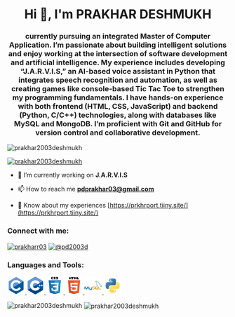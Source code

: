 <h1 align="center">Hi 👋, I'm PRAKHAR DESHMUKH</h1>
<h3 align="center">currently pursuing an integrated Master of Computer Application. I’m passionate about building intelligent solutions and enjoy working at the intersection of software development and artificial intelligence. My experience includes developing “J.A.R.V.I.S,” an AI-based voice assistant in Python that integrates speech recognition and automation, as well as creating games like console-based Tic Tac Toe to strengthen my programming fundamentals. I have hands-on experience with both frontend (HTML, CSS, JavaScript) and backend (Python, C/C++) technologies, along with databases like MySQL and MongoDB. I’m proficient with Git and GitHub for version control and collaborative development.</h3>

<p align="left"> <img src="https://komarev.com/ghpvc/?username=prakhar2003deshmukh&label=Profile%20views&color=0e75b6&style=flat" alt="prakhar2003deshmukh" /> </p>

<p align="left"> <a href="https://github.com/ryo-ma/github-profile-trophy"><img src="https://github-profile-trophy.vercel.app/?username=prakhar2003deshmukh" alt="prakhar2003deshmukh" /></a> </p>

- 🔭 I’m currently working on **J.A.R.V.I.S**

- 📫 How to reach me **pdprakhar03@gmail.com**

- 📄 Know about my experiences [https://prkhrport.tiiny.site/](https://prkhrport.tiiny.site/)

<h3 align="left">Connect with me:</h3>
<p align="left">
<a href="https://instagram.com/prakharr03" target="blank"><img align="center" src="https://raw.githubusercontent.com/rahuldkjain/github-profile-readme-generator/master/src/images/icons/Social/instagram.svg" alt="prakharr03" height="30" width="40" /></a>
<a href="https://www.youtube.com/c/@pd2003d" target="blank"><img align="center" src="https://raw.githubusercontent.com/rahuldkjain/github-profile-readme-generator/master/src/images/icons/Social/youtube.svg" alt="@pd2003d" height="30" width="40" /></a>
</p>

<h3 align="left">Languages and Tools:</h3>
<p align="left"> <a href="https://www.cprogramming.com/" target="_blank" rel="noreferrer"> <img src="https://raw.githubusercontent.com/devicons/devicon/master/icons/c/c-original.svg" alt="c" width="40" height="40"/> </a> <a href="https://www.w3schools.com/cpp/" target="_blank" rel="noreferrer"> <img src="https://raw.githubusercontent.com/devicons/devicon/master/icons/cplusplus/cplusplus-original.svg" alt="cplusplus" width="40" height="40"/> </a> <a href="https://www.w3schools.com/css/" target="_blank" rel="noreferrer"> <img src="https://raw.githubusercontent.com/devicons/devicon/master/icons/css3/css3-original-wordmark.svg" alt="css3" width="40" height="40"/> </a> <a href="https://www.w3.org/html/" target="_blank" rel="noreferrer"> <img src="https://raw.githubusercontent.com/devicons/devicon/master/icons/html5/html5-original-wordmark.svg" alt="html5" width="40" height="40"/> </a> <a href="https://www.mysql.com/" target="_blank" rel="noreferrer"> <img src="https://raw.githubusercontent.com/devicons/devicon/master/icons/mysql/mysql-original-wordmark.svg" alt="mysql" width="40" height="40"/> </a> <a href="https://www.python.org" target="_blank" rel="noreferrer"> <img src="https://raw.githubusercontent.com/devicons/devicon/master/icons/python/python-original.svg" alt="python" width="40" height="40"/> </a> </p>

<p><img align="left" src="https://github-readme-stats.vercel.app/api/top-langs?username=prakhar2003deshmukh&show_icons=true&locale=en&layout=compact" alt="prakhar2003deshmukh" /></p>

<p>&nbsp;<img align="center" src="https://github-readme-stats.vercel.app/api?username=prakhar2003deshmukh&show_icons=true&locale=en" alt="prakhar2003deshmukh" /></p>

